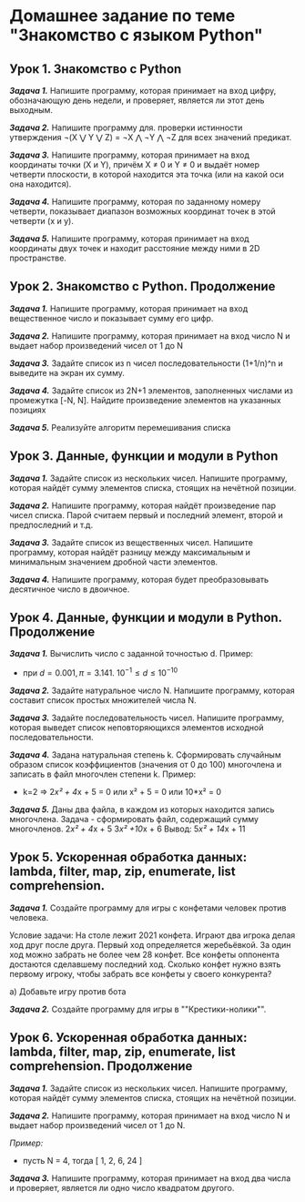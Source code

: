 # Домашнее задание по теме "Знакомство с языком Python"
## Урок 1. Знакомство с Python
__*Задача 1.*__ Напишите программу, которая принимает на вход цифру, обозначающую день недели, и проверяет, является ли этот день выходным.

__*Задача 2.*__ Напишите программу для. проверки истинности утверждения ¬(X ⋁ Y ⋁ Z) = ¬X ⋀ ¬Y ⋀ ¬Z для всех значений предикат.

__*Задача 3.*__ Напишите программу, которая принимает на вход координаты точки (X и Y), причём X ≠ 0 и Y ≠ 0 и выдаёт номер четверти плоскости, в которой находится эта точка (или на какой оси она находится).

__*Задача 4.*__ Напишите программу, которая по заданному номеру четверти, показывает диапазон возможных координат точек в этой четверти (x и y).

__*Задача 5.*__ Напишите программу, которая принимает на вход координаты двух точек и находит расстояние между ними в 2D пространстве.

## Урок 2. Знакомство с Python. Продолжение
__*Задача 1.*__ Напишите программу, которая принимает на вход вещественное число и показывает сумму его цифр.

__*Задача 2.*__ Напишите программу, которая принимает на вход число N и выдает набор произведений чисел от 1 до N

__*Задача 3.*__ Задайте список из n чисел последовательности (1+1/n)^n и выведите на экран их сумму.

__*Задача 4.*__ Задайте список из 2N+1 элементов, заполненных числами из промежутка [-N, N]. Найдите произведение элементов на указанных позициях

__*Задача 5.*__ Реализуйте алгоритм перемешивания списка

## Урок 3. Данные, функции и модули в Python
__*Задача 1.*__ Задайте список из нескольких чисел. Напишите программу, которая найдёт сумму элементов списка, стоящих на нечётной позиции.

__*Задача 2.*__ Напишите программу, которая найдёт произведение пар чисел списка. Парой считаем первый и последний элемент, второй и предпоследний и т.д.

__*Задача 3.*__ Задайте список из вещественных чисел. Напишите программу, которая найдёт разницу между максимальным и минимальным значением дробной части элементов.

__*Задача 4.*__ Напишите программу, которая будет преобразовывать десятичное число в двоичное.

## Урок 4. Данные, функции и модули в Python. Продолжение
__*Задача 1.*__ Вычислить число c заданной точностью d. Пример:

- при $d = 0.001, π = 3.141.$    $10^{-1} ≤ d ≤10^{-10}$

__*Задача 2.*__ Задайте натуральное число N. Напишите программу, которая составит список простых множителей числа N.

__*Задача 3.*__ Задайте последовательность чисел. Напишите программу, которая выведет список неповторяющихся элементов исходной последовательности.

__*Задача 4.*__ Задана натуральная степень k. Сформировать случайным образом список коэффициентов (значения от 0 до 100) многочлена и записать в файл многочлен степени k. Пример:

- k=2 => 2*x² + 4*x + 5 = 0 или x² + 5 = 0 или 10*x² = 0

__*Задача 5.*__ Даны два файла, в каждом из которых находится запись многочлена. Задача - сформировать файл, содержащий сумму многочленов. 2*x² + 4*x + 5 3*x² +10*x + 6 Вывод: 5*x² + 14*x + 11

## Урок 5. Ускоренная обработка данных: lambda, filter, map, zip, enumerate, list comprehension. 

__*Задача 1.*__ Создайте программу для игры с конфетами человек против человека.

Условие задачи: На столе лежит 2021 конфета. Играют два игрока делая ход друг после друга. Первый ход определяется жеребьёвкой. За один ход можно забрать не более чем 28 конфет. Все конфеты оппонента достаются сделавшему последний ход. Сколько конфет нужно взять первому игроку, чтобы забрать все конфеты у своего конкурента?

a) Добавьте игру против бота

__*Задача 2.*__ Создайте программу для игры в ""Крестики-нолики"".

## Урок 6. Ускоренная обработка данных: lambda, filter, map, zip, enumerate, list comprehension. Продолжение

__*Задача 1.*__ Задайте список из нескольких чисел. Напишите программу, которая найдёт сумму элементов списка, стоящих на нечётной позиции.

__*Задача 2.*__ Напишите программу, которая принимает на вход число N и выдает набор произведений чисел от 1 до N.

*Пример:*

- пусть N = 4, тогда [ 1, 2, 6, 24 ] 

__*Задача 3.*__ Напишите программу, которая принимает на вход два числа и проверяет, является ли одно число квадратом другого.
